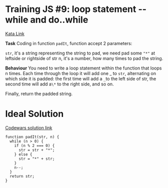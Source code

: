 # Training JS #9: loop statement --while and do..while

[Kata Link](https://www.codewars.com/kata/57216d4bcdd71175d6000560/javascript)

**Task**
Coding in function `padIt`, function accept 2 parameters:

`str`, it's a string representing the string to pad, we need pad some `"*"` at leftside or rightside of str
n, it's a number, how many times to pad the string.

**Behaviour**
You need to write a loop statement within the function that loops n times. Each time through the loop it will add one _ to `str`, alternating on which side it is padded: the first time will add a `_`to the left side of str, the second time will add a`\*` to the right side, and so on.

Finally, return the padded string.

# Ideal Solution

[Codewars solution link](https://www.codewars.com/kata/reviews/572183666d3771438f000012/groups/572e1508eb82892557000f71)

```
function padIt(str, n) {
  while (n > 0) {
    if (n % 2 === 0) {
      str = str + "*";
    } else {
      str = "*" + str;
    }
    n--;
  }
  return str;
}
```
